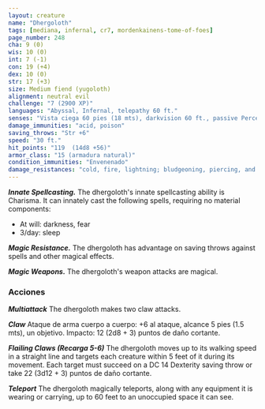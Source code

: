 ```yaml
---
layout: creature
name: "Dhergoloth"
tags: [mediana, infernal, cr7, mordenkainens-tome-of-foes]
page_number: 248
cha: 9 (0)
wis: 10 (0)
int: 7 (-1)
con: 19 (+4)
dex: 10 (0)
str: 17 (+3)
size: Medium fiend (yugoloth)
alignment: neutral evil
challenge: "7 (2900 XP)"
languages: "Abyssal, Infernal, telepathy 60 ft."
senses: "Vista ciega 60 pies (18 mts), darkvision 60 ft., passive Perception 10"
damage_immunities: "acid, poison"
saving_throws: "Str +6"
speed: "30 ft."
hit_points: "119  (14d8 +56)"
armor_class: "15 (armadura natural)"
condition_immunities: "Envenenado"
damage_resistances: "cold, fire, lightning; bludgeoning, piercing, and slashing from nonmagical attacks"
---
```


***Innate Spellcasting.*** The dhergoloth's innate spellcasting ability is Charisma. It can innately cast the following spells, requiring no material components:
* At will: darkness, fear
* 3/day: sleep

***Magic Resistance.*** The dhergoloth has advantage on saving throws against spells and other magical effects.

***Magic Weapons.*** The dhergoloth's weapon attacks are magical.

### Acciones

***Multiattack*** The dhergoloth makes two claw attacks.

***Claw*** Ataque de arma cuerpo a cuerpo: +6 al ataque, alcance 5 pies (1.5 mts), un objetivo. Impacto: 12 (2d8 + 3) puntos de daño cortante.

***Flailing Claws (Recarga 5-6)*** The dhergoloth moves up to its walking speed in a straight line and targets each creature within 5 feet of it during its movement. Each target must succeed on a DC 14 Dexterity saving throw or take 22 (3d12 + 3) puntos de daño cortante.

***Teleport*** The dhergoloth magically teleports, along with any equipment it is wearing or carrying, up to 60 feet to an unoccupied space it can see.